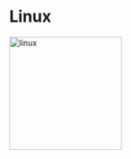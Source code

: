 # Linux

<img src="https://upload.wikimedia.org/wikipedia/commons/thumb/3/35/Tux.svg/869px-Tux.svg.png" alt="linux" width="200" />